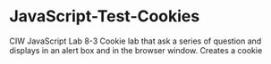 # JavaScript-Test-Cookies
CIW JavaScript Lab 8-3 Cookie lab that ask a series of question and displays in an alert box and in the browser window. Creates a cookie 
